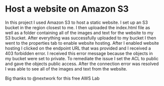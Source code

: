 # Host a website on Amazon S3
In this project I used Amazon S3 to host a static website. I set up an S3 bucket in the region closest to me. I then uploaded the index.html file as well as a folder containing all of the images and text for the website to my S3 bucket. After everything was successfully uploaded to my bucket I then went to the properties tab to enable website hosting. After I enabled website hosting I clicked on the endpoint URL that was provided and I received a 403 forbidden error. I received this error message because the objects in my bucket were set to private. To remediate the issue I set the ACL to public and gave the objects public access. After the connection error was resolved I was able to see all of the images and text from the website.

Big thanks to @nextwork for this free AWS Lab
